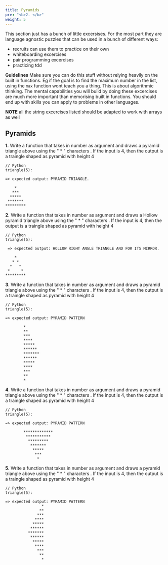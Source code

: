 ```yaml
---
title: Pyramids
pre: "<b>2. </b>"
weight: 5
---
```


This section just has a bunch of little excersises. For the most part they are language agnostic puzzles that can be used in a bunch of different ways:

- recruits can use them to practice on their own
- whiteboarding excercises
- pair programming excercises
- practicing tdd

**Guidelines**
Make sure you can do this stuff without relying heavily on the built in functions. Eg if the goal is to find the maximum number in the list, using the `max` function wont teach you a thing. This is about algorithmic thinking. The mental capabilities you will build by doing these excercises are much more important than memorising built in functions. You should end up with skills you can apply to problems in other languages.

**NOTE** all the string excercises listed should be adapted to work with arrays as well

## Pyramids

**1.**
Write a function that takes in number as argument and draws a pyramid triangle above using the " * " characters . If the input is 4, then the output is a traingle shaped as pyramid with height 4
```
// Python
triangle(5): 

=> expected output: PYRAMID TRIANGLE.      
    
    *
   ***
  *****
 *******  
*********
```

**2.**
Write a function that takes in number as argument and draws a Hollow pyramid triangle above using the " * " characters . If the input is 4, then the output is a traingle shaped as pyramid with height 4
```
// Python
triangle(5):
 
 => expected output: HOLLOW RIGHT ANGLE TRIANGLE AND FOR ITS MIRROR.      
    
    *
   * *
  *   *
 *     *  
*********
```

**3.**
Write a function that takes in number as argument and draws a pyramid triangle above using the " * " characters . If the input is 4, then the output is a traingle shaped as pyramid with height 4
```
// Python
triangle(5):

=> expected output: PYRAMID PATTERN     

        *
        **
        ***
        ****
        *****
        ******
        *******
        ******
        *****
        ****
        ***
        **
        *
```

**4.**
Write a function that takes in number as argument and draws a pyramid triangle above using the " * " characters . If the input is 4, then the output is a traingle shaped as pyramid with height 4
```
// Python
triangle(5):

=> expected output: PYRAMID PATTERN
   
        *************
         ***********
          *********
           *******
            *****
             ***
              *
```

**5.**
Write a function that takes in number as argument and draws a pyramid triangle above using the " * " characters . If the input is 4, then the output is a traingle shaped as pyramid with height 4
```
// Python
triangle(5):

=> expected output: PYRAMID PATTERN   
                *
               **
              ***
             ****
            *****
           ******
          *******
           ******
            *****
             ****
              ***
               **
                *
```